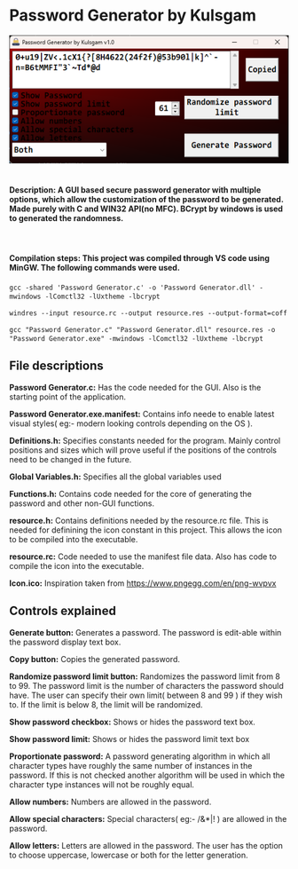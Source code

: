 # Password Generator by Kulsgam
![alt text](Image.png)
&nbsp;
#### **Description:** A GUI based secure password generator with multiple options, which allow the customization of the password to be generated. Made purely with C and WIN32 API(no MFC). BCrypt by windows is used to generated the randomness.
&nbsp;
#### **Compilation steps:** This project was compiled through VS code using MinGW. The following commands were used.
```
gcc -shared 'Password Generator.c' -o 'Password Generator.dll' -mwindows -lComctl32 -lUxtheme -lbcrypt 
```
```
windres --input resource.rc --output resource.res --output-format=coff
```
```
gcc "Password Generator.c" "Password Generator.dll" resource.res -o "Password Generator.exe" -mwindows -lComctl32 -lUxtheme -lbcrypt
```

## File descriptions
**Password Generator.c:** Has the code needed for the GUI. Also is the starting point of the application.

**Password Generator.exe.manifest:** Contains info neede to enable latest visual styles( eg:- modern looking controls depending on the OS ). 

**Definitions.h:** Specifies constants needed for the program. Mainly control positions and sizes which will prove useful if the positions of the controls need to be changed in the future.

**Global Variables.h:** Specifies all the global variables used

**Functions.h:** Contains code needed for the core of generating the password and other non-GUI functions.

**resource.h:** Contains definitions needed by the resource.rc file. This is needed for definining the icon constant in this project. This allows the icon to be compiled into the executable.

**resource.rc:** Code needed to use the manifest file data. Also has code to compile the icon into the executable.

**Icon.ico:** Inspiration taken from <https://www.pngegg.com/en/png-wvpvx>

## Controls explained
**Generate button:** Generates a password. The password is edit-able within the password display text box.

**Copy button:** Copies the generated password.

**Randomize password limit button:** Randomizes the password limit from 8 to 99. The password limit is the number of characters the password should have. The user can specify their own limit( between 8 and 99 ) if they wish to. If the limit is below 8, the limit will be randomized.

**Show password checkbox:** Shows or hides the password text box.

**Show password limit:** Shows or hides the password limit text box

**Proportionate password:** A password generating algorithm in which all character types have roughly the same number of instances in the password. If this is not checked another algorithm will be used in which the character type instances will not be roughly equal.

**Allow numbers:** Numbers are allowed in the password.

**Allow special characters:** Special characters( eg:- /&*\|! ) are allowed in the password.

**Allow letters:** Letters are allowed in the password. The user has the option to choose uppercase, lowercase or both for the letter generation.